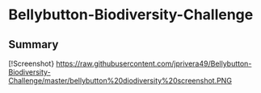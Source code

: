 # Bellybutton-Biodiversity-Challenge

## Summary

[!Screenshot} https://raw.githubusercontent.com/jprivera49/Bellybutton-Biodiversity-Challenge/master/bellybutton%20diodiversity%20screenshot.PNG
